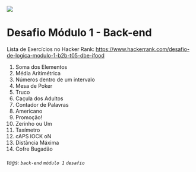 ![](https://i.imgur.com/xG74tOh.png)

# Desafio Módulo 1 - Back-end

Lista de Exercícios no Hacker Rank: 
https://www.hackerrank.com/desafio-de-logica-modulo-1-b2b-t05-dbe-ifood

01. Soma dos Elementos
02. Média Aritimétrica
03. Números dentro de um intervalo
04. Mesa de Poker
05. Truco
06. Caçula dos Adultos
07. Contador de Palavras
08. Americano
09. Promoção!
10. Zerinho ou Um
11. Taxímetro
12. cAPS lOCK oN
13. Distância Máxima
14. Cofre Bugadão

###### tags: `back-end` `módulo 1` `desafio`